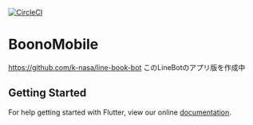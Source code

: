 [![CircleCI](https://circleci.com/gh/k-nasa/BoonoMobile/tree/master.svg?style=svg)](https://circleci.com/gh/k-nasa/BoonoMobile/tree/master)

# BoonoMobile
https://github.com/k-nasa/line-book-bot
このLineBotのアプリ版を作成中

## Getting Started

For help getting started with Flutter, view our online
[documentation](https://flutter.io/).
